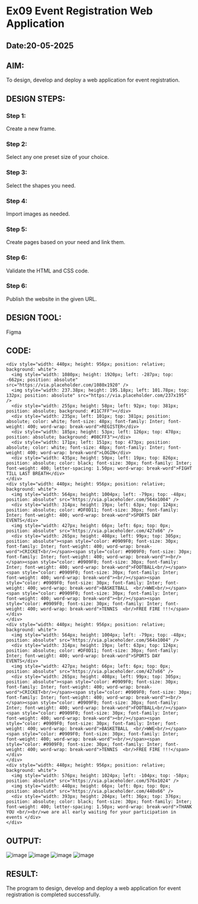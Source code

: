 # Ex09 Event Registration Web Application
## Date:20-05-2025

## AIM:
To design, develop and deploy a web application for event registration.

## DESIGN STEPS:

### Step 1:
Create a new frame.

### Step 2:
Select any one preset size of your choice.

### Step 3:
Select the shapes you need.

### Step 4:
Import images as needed.

### Step 5:
Create pages based on your need and link them.

### Step 6:

Validate the HTML and CSS code.

### Step 6:

Publish the website in the given URL.

## DESIGN TOOL:
Figma

## CODE:
```
<div style="width: 440px; height: 956px; position: relative; background: white">
  <img style="width: 1080px; height: 1920px; left: -287px; top: -662px; position: absolute" src="https://via.placeholder.com/1080x1920" />
  <img style="width: 237.38px; height: 195.18px; left: 101.78px; top: 132px; position: absolute" src="https://via.placeholder.com/237x195" />
  <div style="width: 255px; height: 58px; left: 92px; top: 381px; position: absolute; background: #11C7FF"></div>
  <div style="width: 235px; left: 101px; top: 381px; position: absolute; color: white; font-size: 48px; font-family: Inter; font-weight: 400; word-wrap: break-word">REGISTER</div>
  <div style="width: 185px; height: 53px; left: 126px; top: 478px; position: absolute; background: #08CFF3"></div>
  <div style="width: 171px; left: 151px; top: 473px; position: absolute; color: white; font-size: 48px; font-family: Inter; font-weight: 400; word-wrap: break-word">LOGIN</div>
  <div style="width: 435px; height: 59px; left: 19px; top: 826px; position: absolute; color: black; font-size: 30px; font-family: Inter; font-weight: 400; letter-spacing: 1.50px; word-wrap: break-word">FIGHT TILL LAST BREATH</div>
</div>
<div style="width: 440px; height: 956px; position: relative; background: white">
  <img style="width: 564px; height: 1004px; left: -79px; top: -48px; position: absolute" src="https://via.placeholder.com/564x1004" />
  <div style="width: 314px; height: 19px; left: 63px; top: 124px; position: absolute; color: #DF0D11; font-size: 30px; font-family: Inter; font-weight: 400; word-wrap: break-word">SPORTS DAY EVENTS</div>
  <img style="width: 427px; height: 66px; left: 6px; top: 0px; position: absolute" src="https://via.placeholder.com/427x66" />
  <div style="width: 265px; height: 408px; left: 99px; top: 305px; position: absolute"><span style="color: #0909F0; font-size: 30px; font-family: Inter; font-weight: 400; word-wrap: break-word">CRICKET<br/></span><span style="color: #0909F0; font-size: 30px; font-family: Inter; font-weight: 400; word-wrap: break-word"><br/></span><span style="color: #0909F0; font-size: 30px; font-family: Inter; font-weight: 400; word-wrap: break-word">FOOTBALL<br/></span><span style="color: #0909F0; font-size: 30px; font-family: Inter; font-weight: 400; word-wrap: break-word"><br/></span><span style="color: #0909F0; font-size: 30px; font-family: Inter; font-weight: 400; word-wrap: break-word">BASKETBALL  <br/>WWE<br/></span><span style="color: #0909F0; font-size: 30px; font-family: Inter; font-weight: 400; word-wrap: break-word"><br/></span><span style="color: #0909F0; font-size: 30px; font-family: Inter; font-weight: 400; word-wrap: break-word">TENNIS  <br/>FREE FIRE !!!</span></div>
</div>
<div style="width: 440px; height: 956px; position: relative; background: white">
  <img style="width: 564px; height: 1004px; left: -79px; top: -48px; position: absolute" src="https://via.placeholder.com/564x1004" />
  <div style="width: 314px; height: 19px; left: 63px; top: 124px; position: absolute; color: #DF0D11; font-size: 30px; font-family: Inter; font-weight: 400; word-wrap: break-word">SPORTS DAY EVENTS</div>
  <img style="width: 427px; height: 66px; left: 6px; top: 0px; position: absolute" src="https://via.placeholder.com/427x66" />
  <div style="width: 265px; height: 408px; left: 99px; top: 305px; position: absolute"><span style="color: #0909F0; font-size: 30px; font-family: Inter; font-weight: 400; word-wrap: break-word">CRICKET<br/></span><span style="color: #0909F0; font-size: 30px; font-family: Inter; font-weight: 400; word-wrap: break-word"><br/></span><span style="color: #0909F0; font-size: 30px; font-family: Inter; font-weight: 400; word-wrap: break-word">FOOTBALL<br/></span><span style="color: #0909F0; font-size: 30px; font-family: Inter; font-weight: 400; word-wrap: break-word"><br/></span><span style="color: #0909F0; font-size: 30px; font-family: Inter; font-weight: 400; word-wrap: break-word">BASKETBALL  <br/>WWE<br/></span><span style="color: #0909F0; font-size: 30px; font-family: Inter; font-weight: 400; word-wrap: break-word"><br/></span><span style="color: #0909F0; font-size: 30px; font-family: Inter; font-weight: 400; word-wrap: break-word">TENNIS  <br/>FREE FIRE !!!</span></div>
</div>
<div style="width: 440px; height: 956px; position: relative; background: white">
  <img style="width: 576px; height: 1024px; left: -104px; top: -58px; position: absolute" src="https://via.placeholder.com/576x1024" />
  <img style="width: 440px; height: 66px; left: 0px; top: 0px; position: absolute" src="https://via.placeholder.com/440x66" />
  <div style="width: 393px; height: 204px; left: 36px; top: 376px; position: absolute; color: black; font-size: 30px; font-family: Inter; font-weight: 400; letter-spacing: 1.50px; word-wrap: break-word">THANK YOU <br/><br/>we are all early waiting for your participation in events </div>
</div>
```


## OUTPUT:

![image](https://github.com/user-attachments/assets/b1cfb9bd-20a1-44ec-8078-5abbc6efed17)
![image](https://github.com/user-attachments/assets/6ac91f41-4a25-425d-a1ea-978f2df08f9d)
![image](https://github.com/user-attachments/assets/03892025-e8bf-4758-9a70-07bbc522323e)
![image](https://github.com/user-attachments/assets/7e8fda8a-eb57-4a69-b8a8-83b1beffe9b5)




## RESULT:
The program to design, develop and deploy a web application for event registration is completed successfully.
